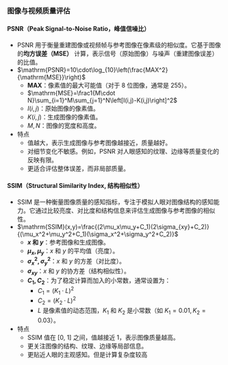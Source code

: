 ### 图像与视频质量评估
#### PSNR（Peak Signal-to-Noise Ratio，峰值信噪比）
- PSNR 用于衡量重建图像或视频帧与参考图像在像素级的相似度。它基于图像的**均方误差（MSE）** 计算，表示信号（原始图像）与噪声（重建图像误差）的比值。
- $\mathrm{PSNR}=10\cdot\log_{10}\left(\frac{MAX^2}{\mathrm{MSE}}\right)$
	- **MAX**：像素值的最大可能值（对于 8 位图像，通常是 255）。
	- $\mathrm{MSE}=\frac1{M\cdot N}\sum_{i=1}^M\sum_{j=1}^N\left[I(i,j)-K(i,j)\right]^2$
	- $I(i,j)$：原始图像的像素值。
	- $K(i,j)$：生成图像的像素值。
	- $M, N$：图像的宽度和高度。
- 特点
	- 值越大，表示生成图像与参考图像越接近，质量越好。
	- 对细节变化不敏感。例如，PSNR 对人眼感知的纹理、边缘等质量变化的反映有限。
	- 更适合评估整体误差，而非局部质量。
#### SSIM（Structural Similarity Index, 结构相似性）
- SSIM 是一种衡量图像质量的感知指标，专注于模拟人眼对图像结构的感知能力。它通过比较亮度、对比度和结构信息来评估生成图像与参考图像的相似性。
- $\mathrm{SSIM}(x,y)=\frac{(2\mu_x\mu_y+C_1)(2\sigma_{xy}+C_2)}{(\mu_x^2+\mu_y^2+C_1)(\sigma_x^2+\sigma_y^2+C_2)}$
	- **$x$ 和 $y$**：参考图像和生成图像。
	- **$\mu_x, \mu_y$**：$x$ 和 $y$ 的平均值（亮度）。
	- **$\sigma_x^2, \sigma_y^2$**：$x$ 和 $y$ 的方差（对比度）。
	- **$\sigma_{xy}$**：$x$ 和 $y$ 的协方差（结构相似性）。
	- **$C_1, C_2$**：为了稳定计算而加入的小常数，通常设置为：
	    - $C_1 = (K_1 \cdot L)^2$
	    - $C_2 = (K_2 \cdot L)^2$
	    - $L$ 是像素值的动态范围，$K_1$ 和 $K_2$ 是小常数（如 $K_1=0.01, K_2=0.03$）。
- 特点
	- SSIM 值在 [0, 1] 之间，值越接近 1，表示图像质量越高。
	- 更关注图像的结构、纹理、边缘等局部信息。
	- 更贴近人眼的主观感知。但是计算复杂度较高